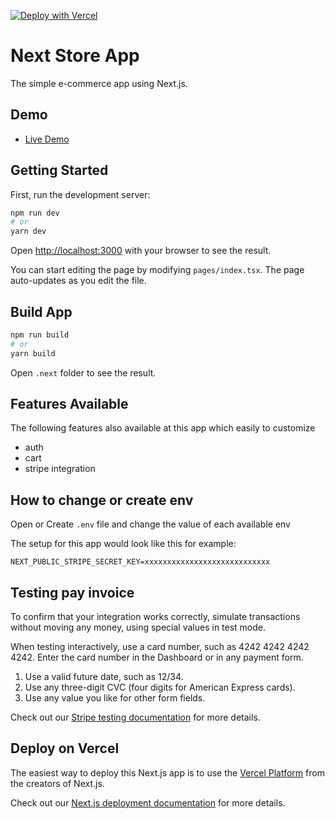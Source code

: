 [![Deploy with Vercel](https://vercel.com/button)](https://vercel.com/new/clone?repository-url=https%3A%2F%2Fgithub.com%2Fmusyafa619%2Fnext-store-app)

# Next Store App

The simple e-commerce app using Next.js.

## Demo

- [Live Demo](https://next-store-app-musyafa.vercel.app)

## Getting Started

First, run the development server:

```bash
npm run dev
# or
yarn dev
```

Open [http://localhost:3000](http://localhost:3000) with your browser to see the result.

You can start editing the page by modifying `pages/index.tsx`. The page auto-updates as you edit the file.

## Build App

```bash
npm run build
# or
yarn build
```

Open `.next` folder to see the result.

## Features Available

The following features also available at this app which easily to customize

- auth
- cart
- stripe integration

## How to change or create env

Open or Create `.env` file and change the value of each available env

The setup for this app would look like this for example:

```
NEXT_PUBLIC_STRIPE_SECRET_KEY=xxxxxxxxxxxxxxxxxxxxxxxxxxxx
```

## Testing pay invoice

To confirm that your integration works correctly, simulate transactions without moving any money, using special values in test mode.

When testing interactively, use a card number, such as 4242 4242 4242 4242. Enter the card number in the Dashboard or in any payment form.

1. Use a valid future date, such as 12/34.
2. Use any three-digit CVC (four digits for American Express cards).
3. Use any value you like for other form fields.

Check out our [Stripe testing documentation](https://stripe.com/docs/testing) for more details.

## Deploy on Vercel

The easiest way to deploy this Next.js app is to use the [Vercel Platform](https://vercel.com/new/clone?repository-url=https%3A%2F%2Fgithub.com%2Fmusyafa619%2Fnext-store-app) from the creators of Next.js.

Check out our [Next.js deployment documentation](https://nextjs.org/docs/deployment) for more details.
